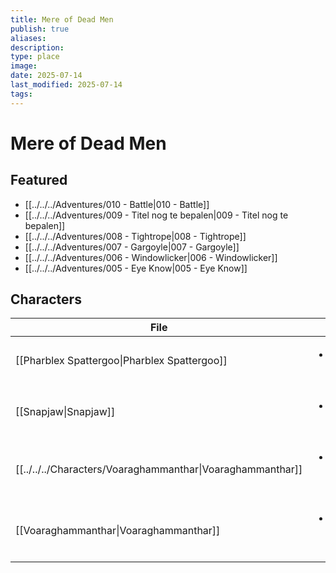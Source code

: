 ```yaml
---
title: Mere of Dead Men
publish: true
aliases: 
description: 
type: place
image: 
date: 2025-07-14
last_modified: 2025-07-14
tags: 
---
```

# Mere of Dead Men
## Featured
- [[../../../Adventures/010 - Battle|010 - Battle]]
- [[../../../Adventures/009 - Titel nog te bepalen|009 - Titel nog te bepalen]]
- [[../../../Adventures/008 - Tightrope|008 - Tightrope]]
- [[../../../Adventures/007 - Gargoyle|007 - Gargoyle]]
- [[../../../Adventures/006 - Windowlicker|006 - Windowlicker]]
- [[../../../Adventures/005 - Eye Know|005 - Eye Know]]

## Characters
| File                                                                   | Faction                                                                           | Description                         |
| ---------------------------------------------------------------------- | --------------------------------------------------------------------------------- | ----------------------------------- |
| [[Pharblex Spattergoo\|Pharblex Spattergoo]]     | <ul><li>[[content/Factions/Bullywug tribe.md\|Bullywug tribe]]</li></ul>         | Chief of Bullywug tribe             |
| [[Snapjaw\|Snapjaw]]                             | <ul><li>[[content/Factions/Lizardfolk tribe.md\|Lizardfolk tribe]]</li></ul>     | Future chief of the Lizardmen tribe |
| [[../../../Characters/Voaraghammanthar\|Voaraghammanthar]]           | <ul><li>[[content/Factions/Cult of the Dragon.md\|Cult of the Dragon]]</li></ul> | \-                                  |
| [[Voaraghammanthar\|Voaraghammanthar]] | <ul><li>[[content/Factions/Cult of the Dragon.md\|Cult of the Dragon]]</li></ul> | \-                                  |

